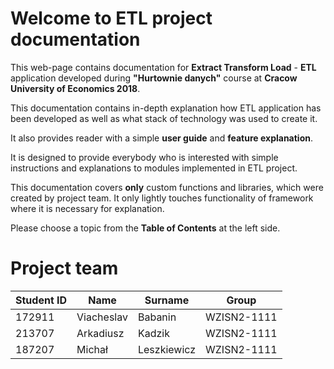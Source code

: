 # Welcome to ETL project documentation

This web-page contains documentation for **Extract Transform Load** - **ETL** application developed during
**"Hurtownie danych"** course at **Cracow University of Economics 2018**.


This documentation contains in-depth explanation how ETL application has been developed 
as well as what stack of technology was used to create it.

It also provides reader with a simple **user guide** and **feature explanation**.

It is designed to provide everybody who is interested with simple instructions 
and explanations to modules implemented in ETL project.

This documentation covers **only** custom functions and libraries, 
which were created by project team. It only lightly touches functionality 
of framework where it is necessary for explanation.

Please choose a topic from the **Table of Contents** at the left side.

# Project team

| Student ID | Name | Surname | Group |
-------------|------|---------|--------
| 172911| Viacheslav | Babanin | WZISN2-1111|
| 213707| Arkadiusz | Kadzik | WZISN2-1111|
| 187207| Michał | Leszkiewicz | WZISN2-1111|

